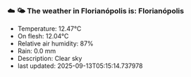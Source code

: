 ### ☁️ 🌤️  The weather in Florianópolis is: Florianópolis

- Temperature: 12.47°C
- On flesh: 12.04°C
- Relative air humidity: 87%
- Rain: 0.0 mm
- Description: Clear sky
- last updated: 2025-09-13T05:15:14.737978
